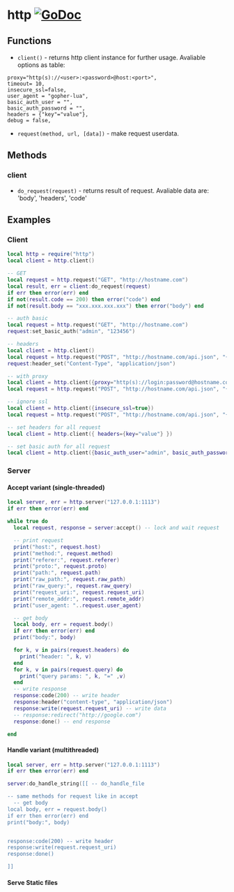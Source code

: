 # http [![GoDoc](https://godoc.org/github.com/alexjx/gopher-lua-libs/http?status.svg)](https://godoc.org/github.com/alexjx/gopher-lua-libs/http)

## Functions

- `client()` - returns http client instance for further usage. Avaliable options as table:
```
proxy="http(s)://<user>:<password>@host:<port>",
timeout= 10,
insecure_ssl=false,
user_agent = "gopher-lua",
basic_auth_user = "",
basic_auth_password = "",
headers = {"key"="value"},
debug = false,
```
- `request(method, url, [data])` - make request userdata.

## Methods
### client
- `do_request(request)` - returns result of request. Avaliable data are: 'body', 'headers', 'code'

## Examples

### Client

```lua
local http = require("http")
local client = http.client()

-- GET
local request = http.request("GET", "http://hostname.com")
local result, err = client:do_request(request)
if err then error(err) end
if not(result.code == 200) then error("code") end
if not(result.body == "xxx.xxx.xxx.xxx") then error("body") end

-- auth basic
local request = http.request("GET", "http://hostname.com")
request:set_basic_auth("admin", "123456")

-- headers
local client = http.client()
local request = http.request("POST", "http://hostname.com/api.json", "{}")
request:header_set("Content-Type", "application/json")

-- with proxy
local client = http.client({proxy="http(s)://login:password@hostname.com"})
local request = http.request("POST", "http://hostname.com/api.json", "{}")

-- ignore ssl
local client = http.client({insecure_ssl=true})
local request = http.request("POST", "http://hostname.com/api.json", "{}")

-- set headers for all request
local client = http.client({ headers={key="value"} })

-- set basic auth for all request
local client = http.client({basic_auth_user="admin", basic_auth_password="123456"})
```

### Server

#### Accept variant (single-threaded)

```lua
local server, err = http.server("127.0.0.1:1113")
if err then error(err) end

while true do
  local request, response = server:accept() -- lock and wait request

  -- print request
  print("host:", request.host)
  print("method:", request.method)
  print("referer:", request.referer)
  print("proto:", request.proto)
  print("path:", request.path)
  print("raw_path:", request.raw_path)
  print("raw_query:", request.raw_query)
  print("request_uri:", request.request_uri)
  print("remote_addr:", request.remote_addr)
  print("user_agent: "..request.user_agent)

  -- get body
  local body, err = request.body()
  if err then error(err) end
  print("body:", body)

  for k, v in pairs(request.headers) do
    print("header: ", k, v)
  end
  for k, v in pairs(request.query) do
    print("query params: ", k, "=" ,v)
  end
  -- write response
  response:code(200) -- write header
  response:header("content-type", "application/json")
  response:write(request.request_uri) -- write data
  -- response:redirect("http://google.com")
  response:done() -- end response

end
```

#### Handle variant (multithreaded)

```lua
local server, err = http.server("127.0.0.1:1113")
if err then error(err) end

server:do_handle_string([[ -- do_handle_file

-- same methods for request like in accept
  -- get body
local body, err = request.body()
if err then error(err) end
print("body:", body)


response:code(200) -- write header
response:write(request.request_uri)
response:done()

]]
```

#### Serve Static files

```lua

```